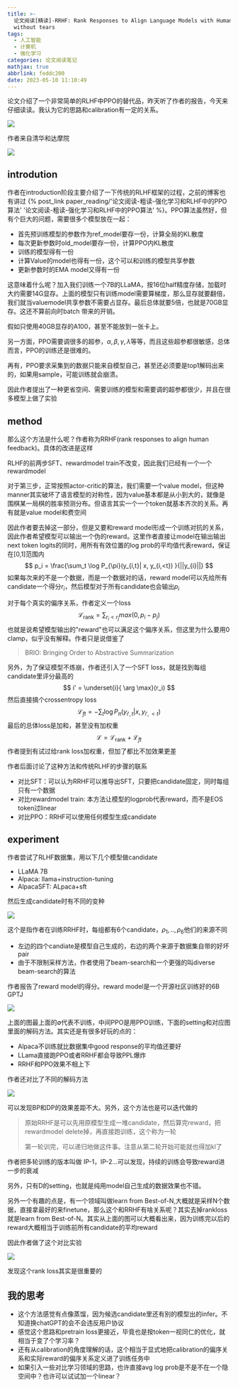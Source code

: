 ```yaml
---
title: >-
  论文阅读[精读]-RRHF: Rank Responses to Align Language Models with Human Feedback
  without tears
tags:
  - 人工智能
  - 计算机
  - 强化学习
categories: 论文阅读笔记
mathjax: true
abbrlink: feddc200
date: 2023-05-10 11:10:49
---
```


论文介绍了一个非常简单的RLHF中PPO的替代品，昨天听了作者的报告，今天来仔细读读。我认为它的思路和calibration有一定的关系。

<img src="../files/images/RRHF/intro.png">

<!-- more -->

作者来自清华和达摩院

<img src="../files/images/RRHF/authors.png">



## introdution

作者在introduction阶段主要介绍了一下传统的RLHF框架的过程，之前的博客也有讲过 {% post_link paper_reading/'论文阅读-粗读-强化学习和RLHF中的PPO算法' '论文阅读-粗读-强化学习和RLHF中的PPO算法' %}。PPO算法虽然好，但有个巨大的问题，需要很多个模型放在一起：

- 首先预训练模型的参数作为ref_model要存一份，计算全局的KL散度
- 每次更新参数时old_model要存一份，计算PPO内KL散度
- 训练的模型得有一份
- 计算Value的model也得有一份，这个可以和训练的模型共享参数
- 更新参数时的EMA model又得有一份

这意味着什么呢？加入我们训练一个7B的LLaMA，按16位half精度存储，加载时大约需要14G显存。上面的模型只有训练model需要算梯度，那么显存就要翻倍，我们就当valuemodel共享参数不需要占显存。最后总体就要5倍，也就是70GB显存。这还不算前向时batch 带来的开销。

假如只使用40GB显存的A100，甚至不能放到一张卡上。

另一方面，PPO需要调很多的超参，$\alpha, \beta,\gamma,\lambda$等等，而且这些超参都很敏感，总体而言，PPO的训练还是很难的。

再有，PPO要求采集到的数据只能来自模型自己，甚至还必须要是top1解码出来的，如果用sample，可能训练就会崩溃。

因此作者提出了一种更省空间、需要训练的模型和需要调的超参都很少，并且在很多模型上做了实验



## method

那么这个方法是什么呢？作者称为RRHF(rank responses to align human feedback)。具体的改进是这样

RLHF的前两步SFT、rewardmodel train不改变，因此我们已经有一个一个rewardmodel

对于第三步，正常按照actor-critic的算法，我们需要一个value model，但这种manner其实破坏了语言模型的对称性，因为value基本都是从小到大的，就像是围棋某一局棋的胜率预测分布。但语言其实一个一个token就基本齐次的关系。再有就是value model和费空间

因此作者要去掉这一部分，但是又要和reward model形成一个训练对抗的关系，因此作者希望模型可以输出一个伪的reward。这里作者直接让model在输出输出next token logits的同时，用所有有效位置的log prob的平均值代表reward，保证在[0,1]范围内
$$
p_i = \frac{\sum_t \log P_{\pi}(y_{i,t}| x, y_{i,<t}) }{||y_{i}||}
$$
如果每次来的不是一个数据，而是一个数据对的话，reward model可以先给所有candidate一个得分$r_i$，然后模型对于所有candidate也会输出$p_i$

对于每个真实的偏序关系，作者定义一个loss
$$
\mathcal{L}_{\text{rank}} = \sum_{r_i < r_j} max(0,p_i - p_j)
$$
也就是说希望模型输出的"reward"也可以满足这个偏序关系，但这里为什么要用0 clamp，似乎没有解释。作者只是说借鉴了

>  BRIO: Bringing Order to Abstractive Summarization

另外，为了保证模型不炼崩，作者还引入了一个SFT loss，就是找到每组candidate里评分最高的
$$
i' = \underset{i}{ \arg \max}(r_i)
$$
然后直接搞个crossentropy loss
$$
\mathcal{L}_{ft} = - \sum_t \log P_\pi (y_{i',t} | x,y_{i', <t} )
$$
最后的总体loss是加和，甚至没有加权重
$$
\mathcal{L} = \mathcal{L}_{\text{rank}} + \mathcal{L}_{ft}
$$
作者提到有试过给rank loss加权重，但加了都比不加效果更差





作者后面讨论了这种方法和传统RLHF的步骤的联系

- 对比SFT：可以认为RRHF可以推导出SFT，只要把candidate固定，同时每组只有一个数据
- 对比rewardmodel train: 本方法让模型的logprob代表reward，而不是EOS token过linear
- 对比PPO：RRHF可以使用任何模型生成candidate



## experiment

作者尝试了RLHF数据集，用以下几个模型做candidate

- LLaMA 7B
- Alpaca: llama+instruction-tuning
- AlpacaSFT: ALpaca+sft

然后生成candidate时有不同的变种

<img src="../files/images/RRHF/candi.png">

这个是指作者在训练RRHF时，每组都有6个candidate，$\rho_1,..,\rho_6$他们的来源不同

- 左边的四个candiate是模型自己生成的，右边的两个来源于数据集自带的好坏pair
- 由于不限制采样方法，作者使用了beam-search和一个更强的叫diverse beam-search的算法

作者报告了reward model的得分。reward model是一个开源社区训练好的6B GPTJ

<img src="../files/images/RRHF/results.png">

上面的图最上面的$\emptyset$代表不训练，中间PPO是用PPO训练，下面的setting和对应图里面的解码方法。其实还是有很多好玩的点的：

- Alpaca不训练就比数据集中good response的平均值还要好
- LLama直接跑PPO或者RRHF都会导致PPL爆炸
- RRHF和PPO效果不相上下

作者还对比了不同的解码方法

<img src="../files/images/RRHF/decode.png">

可以发现BP和DP的效果差距不大。另外，这个方法也是可以迭代做的

> 原始RRHF是可以先用原模型生成一堆candidate，然后算完reward，把rewardmodel delete掉，再直接跑训练，这个称为一轮
>
> 第一轮训完，可以递归地做这件事。注意从第二轮开始可能就也得加kl了

作者把多轮训练的版本叫做 IP-1，IP-2...可以发现，持续的训练会导致reward进一步的衰减

另外，只有D的setting，也就是纯用model自己生成的数据效果也不错。



另外一个有趣的点是，有一个领域叫做learn from Best-of-N,大概就是采样N个数据，直接拿最好的来finetune，那么这个和RRHF有啥关系呢？其实去掉rankloss就是learn from Best-of-N。其实从上面的图可以大概看出来，因为训练完以后的reward大概相当于训练前所有candidate的平均reward

因此作者做了这个对比实验

<img src="../files/images/RRHF/rank_loss.png">

发现这个rank loss其实是很重要的





## 我的思考

- 这个方法感觉有点像蒸馏，因为候选candidate里还有别的模型出的infer。不知道换chatGPT的会不会违反用户协议
- 感觉这个思路和pretrain loss更接近，毕竟也是按token一视同仁的优化，就相当于变了个学习率？
- 还有从calibration的角度理解的话，这个相当于显式地把calibration的偏序关系和实际reward的偏序关系定义进了训练任务中
- 如果引入一些对比学习领域的思路，也许直接avg log prob是不是不在一个隐空间中？也许可以试试加一个linear？
